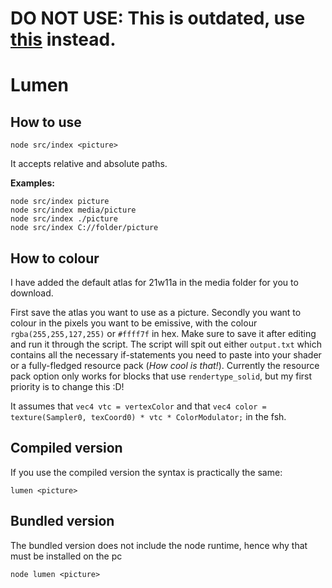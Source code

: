 # DO NOT USE: This is outdated, use [this](https://github.com/ShockMicro/VanillaDynamicEmissives) instead.

# Lumen

## How to use
`node src/index <picture>`

It accepts relative and absolute paths.

**Examples:**
```
node src/index picture
node src/index media/picture
node src/index ./picture
node src/index C://folder/picture
```
## How to colour

I have added the default atlas for 21w11a in the media folder for you to download.

First save the atlas you want to use as a picture.
Secondly you want to colour in the pixels you want to be emissive, with
the colour `rgba(255,255,127,255)` or `#ffff7f` in hex.
Make sure to save it after editing and run it through the script.
The script will spit out either `output.txt` which contains all the necessary if-statements
you need to paste into your shader or a fully-fledged resource pack (*How cool is that!*). Currently the resource pack option only works for blocks that use `rendertype_solid`, but my first priority is to change this :D!

It assumes that `vec4 vtc = vertexColor` and that `vec4 color = texture(Sampler0, texCoord0) * vtc * ColorModulator;` in the fsh.

## Compiled version
If you use the compiled version the syntax is practically the same:

```lumen <picture>```
## Bundled version
The bundled version does not include the node runtime, hence why that must be installed on the pc

```node lumen <picture>```
